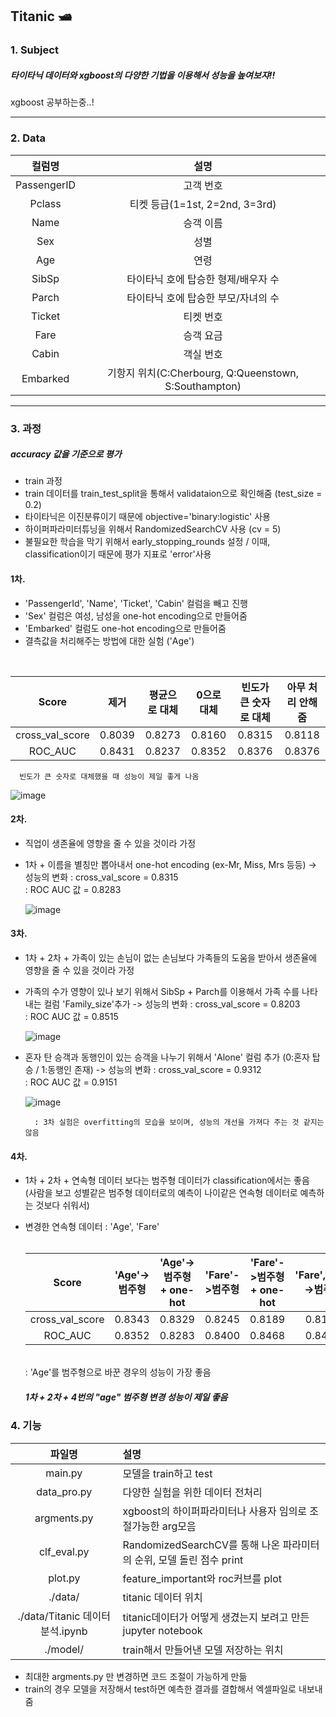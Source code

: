 Titanic 🛥️
---
### 1. Subject
##### 타이타닉 데이터와 xgboost의 다양한 기법을 이용해서 성능을 높여보쟈!!
xgboost 공부하는중..!

---
### 2. Data
 
 컬럼명|설명
 :---:|:---:
 PassengerID|고객 번호
 Pclass|티켓 등급(1=1st, 2=2nd, 3=3rd)
 Name|승객 이름
 Sex|성별
 Age|연령
 SibSp|타이타닉 호에 탑승한 형제/배우자 수
 Parch|타이타닉 호에 탑승한 부모/자녀의 수
 Ticket|티켓 번호
 Fare|승객 요금
 Cabin|객실 번호
 Embarked|기항지 위치(C:Cherbourg, Q:Queenstown, S:Southampton)

---
### 3. 과정
##### accuracy 값을 기준으로 평가
  - train 과정
   - train 데이터를 train_test_split을 통해서 validataion으로 확인해줌 (test_size = 0.2)
   - 타이타닉은 이진분류이기 때문에 objective='binary:logistic' 사용
   - 하이퍼파라미터튜닝을 위해서 RandomizedSearchCV 사용 (cv = 5)
   - 불필요한 학습을 막기 위해서 early_stopping_rounds 설정 / 이때, classification이기 때문에 평가 지표로 'error'사용

#### 1차.
 - 'PassengerId', 'Name', 'Ticket', 'Cabin' 컬럼을 빼고 진행
 - 'Sex' 컬럼은 여성, 남성을 one-hot encoding으로 만들어줌
 - 'Embarked' 컬럼도 one-hot encoding으로 만들어줌
 - 결측값을 처리해주는 방법에 대한 실험 ('Age')
  <br>
  
   Score|제거|평균으로 대체|0으로 대체|빈도가 큰 숫자로 대체|아무 처리 안해줌
   :---:|:---:|:---:|:---:|:---:|:---:
   cross_val_score|0.8039|0.8273|0.8160|0.8315|0.8118
   ROC_AUC|0.8431|0.8237|0.8352|0.8376|0.8376
   
      빈도가 큰 숫자로 대체했을 때 성능이 제일 좋게 나옴
      
![image](https://user-images.githubusercontent.com/55525705/147059211-1941e8ae-4e6d-4f92-abed-b762d3e41aab.png)
    
#### 2차.
 - 직업이 생존율에 영향을 줄 수 있을 것이라 가정
 - 1차 + 이름을 별칭만 뽑아내서 one-hot encoding (ex-Mr, Miss, Mrs 등등)
    -> 성능의 변화
       : cross_val_score = 0.8315 <br>
       : ROC AUC 값 = 0.8283
       
    ![image](https://user-images.githubusercontent.com/55525705/147172012-1801f628-4d7d-4a32-a3b6-72eabab7395a.png)
    
#### 3차.
 - 1차 + 2차 + 가족이 있는 손님이 없는 손님보다 가족들의 도움을 받아서 생존율에 영향을 줄 수 있을 것이라 가정
 - 가족의 수가 영향이 있나 보기 위해서 SibSp + Parch를 이용해서 가족 수를 나타내는 컬럼 'Family_size'추가
    -> 성능의 변화
       : cross_val_score = 0.8203 <br>
       : ROC AUC 값 = 0.8515
       
     ![image](https://user-images.githubusercontent.com/55525705/147173584-9052680a-7531-4458-83cc-0c10fbccd820.png)


 - 혼자 탄 승객과 동행인이 있는 승객을 나누기 위해서 'Alone' 컬럼 추가 (0:혼자 탑승 / 1:동행인 존재)
    -> 성능의 변화
       : cross_val_score = 0.9312 <br>
       : ROC AUC 값 = 0.9151
       
     ![image](https://user-images.githubusercontent.com/55525705/147043711-193a5647-9571-423a-b569-61f88e74eaff.png)
      
         : 3차 실험은 overfitting의 모습을 보이며, 성능의 개선을 가져다 주는 것 같지는 않음
     
#### 4차.
 - 1차 + 2차 + 연속형 데이터 보다는 범주형 데이터가 classification에서는 좋음 <br>
   (사람을 보고 성별같은 범주형 데이터로의 예측이 나이같은 연속형 데이터로 예측하는 것보다 쉬워서)
 - 변경한 연속형 데이터 : 'Age', 'Fare' <br><br>
 
    Score|'Age'->범주형|'Age'->범주형 + one-hot|'Fare'->범주형|'Fare'->범주형 + one-hot|'Fare','Age'->범주형|'Fare','Age'->범주형 + one-hot
    :---:|:---:|:---:|:---:|:---:|:---:|:---:
    cross_val_score|0.8343|0.8329|0.8245|0.8189|0.8161|0.8315
    ROC_AUC|0.8352|0.8283|0.8400|0.8468|0.8400|0.8120
    
    <br>
       : 'Age'를 범주형으로 바꾼 경우의 성능이 가장 좋음
         
   ##### 1차 + 2차 + 4번의 "age" 범주형 변경 성능이 제일 좋음

### 4. 기능

파일명|설명
:---:|:---
main.py|모델을 train하고 test
data_pro.py|다양한 실험을 위한 데이터 전처리
argments.py|xgboost의 하이퍼파라미터나 사용자 임의로 조절가능한 arg모음
clf_eval.py|RandomizedSearchCV를 통해 나온 파라미터의 순위, 모델 돌린 점수 print
plot.py|feature_important와 roc커브를 plot
./data/|titanic 데이터 위치
./data/Titanic 데이터 분석.ipynb|titanic데이터가 어떻게 생겼는지 보려고 만든 jupyter notebook
./model/|train해서 만들어낸 모델 저장하는 위치


 - 최대한 argments.py 만 변경하면 코드 조절이 가능하게 만듦
 - train의 경우 모델을 저장해서 test하면 예측한 결과를 결합해서 엑셀파일로 내보내줌
